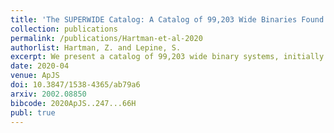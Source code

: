 ```yaml
---
title: 'The SUPERWIDE Catalog: A Catalog of 99,203 Wide Binaries Found in Gaia and Supplemented by the SUPERBLINK High Proper Motion Catalog'
collection: publications
permalink: /publications/Hartman-et-al-2020
authorlist: Hartman, Z. and Lepine, S.
excerpt: We present a catalog of 99,203 wide binary systems, initially identified as common proper motion (CPM) pairs from a subset of ∼5.2 million stars with proper motions μ > 40 mas yr-1, selected from Gaia data release 2 (DR2) and the SUPERBLINK high proper motion catalog. CPM pairs are found by searching for pairs of stars with angular separations <1° and proper motion differences ∆μ < 40 mas yr-1. A Bayesian analysis is then applied in two steps. In a first pass, we use proper motion differences and angular separations to distinguish between real binaries and chance alignments. In a second pass, we use parallax data from Gaia DR2 to refine our Bayesian probability estimates. We present a table of 119,390 pairs which went through the full analysis, 99,203 of which have probabilities >95% of being real wide binaries. Of those 99,203 high-probability pairs, we estimate that only about 364 pairs are most likely to be false positives. In addition, we identify 57,506 pairs that have probabilities greater than 10% from the first pass but have high parallax errors and therefore were not vetted in the second pass. We examine the projected physical separation distribution of our highest probability pairs and note that the distribution is a simple exponential tail and shows no evidence of being bimodal. Among pairs with lower probability, wide binaries are detected at larger separations (>104-105 au), consistent with the very wide population suggested in previous studies; however, our analysis suggests that these do not represent a distinct population, but instead represent either the exponential tail of the "normal" wide binary distribution or are simply chance alignments of unrelated field stars. We examine the Hertzsprung-Russell diagram of this set of high-probability wide binaries and find evidence for 980 overluminous components among 2227 K + K wide binaries; assuming these represent unresolved subsystems, we determine that the higher-order multiplicity fraction for K + K wide systems is at least 39.6%.
date: 2020-04
venue: ApJS
doi: 10.3847/1538-4365/ab79a6
arxiv: 2002.08850
bibcode: 2020ApJS..247...66H
publ: true
---
```


